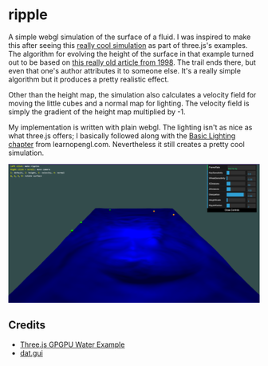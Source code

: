 # ripple

A simple webgl simulation of the surface of a fluid. I was inspired to make this after seeing this [really cool simulation](https://threejs.org/examples/webgl_gpgpu_water.html) as part of three.js's examples. The algorithm for evolving the height of the surface in that example turned out to be based on [this really old article from 1998](https://web.archive.org/web/20080618181901/http://freespace.virgin.net/hugo.elias/graphics/x_water.htm). The trail ends there, but even that one's author attributes it to someone else. It's a really simple algorithm but it produces a pretty realistic effect.

Other than the height map, the simulation also calculates a velocity field for moving the little cubes and a normal map for lighting. The velocity field is simply the gradient of the height map multiplied by -1. 

My implementation is written with plain webgl. The lighting isn't as nice as what three.js offers; I basically followed along with the [Basic Lighting chapter](https://learnopengl.com/Lighting/Basic-Lighting) from learnopengl.com. Nevertheless it still creates a pretty cool simulation. 

<img src="images/screenshot.png">

## Credits
- [Three.js GPGPU Water Example](https://threejs.org/examples/webgl_gpgpu_water.html)
- [dat.gui](https://github.com/dataarts/dat.gui)